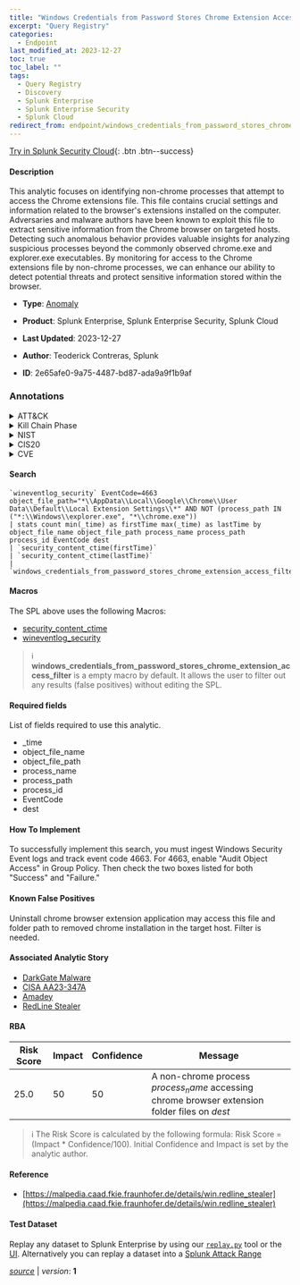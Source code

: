 ```yaml
---
title: "Windows Credentials from Password Stores Chrome Extension Access"
excerpt: "Query Registry"
categories:
  - Endpoint
last_modified_at: 2023-12-27
toc: true
toc_label: ""
tags:
  - Query Registry
  - Discovery
  - Splunk Enterprise
  - Splunk Enterprise Security
  - Splunk Cloud
redirect_from: endpoint/windows_credentials_from_password_stores_chrome_extension_access/
---
```




[Try in Splunk Security Cloud](https://www.splunk.com/en_us/cyber-security.html){: .btn .btn--success}

#### Description

This analytic focuses on identifying non-chrome processes that attempt to access the Chrome extensions file. This file contains crucial settings and information related to the browser&#39;s extensions installed on the computer. Adversaries and malware authors have been known to exploit this file to extract sensitive information from the Chrome browser on targeted hosts. Detecting such anomalous behavior provides valuable insights for analyzing suspicious processes beyond the commonly observed chrome.exe and explorer.exe executables. By monitoring for access to the Chrome extensions file by non-chrome processes, we can enhance our ability to detect potential threats and protect sensitive information stored within the browser.

- **Type**: [Anomaly](https://github.com/splunk/security_content/wiki/Detection-Analytic-Types)
- **Product**: Splunk Enterprise, Splunk Enterprise Security, Splunk Cloud

- **Last Updated**: 2023-12-27
- **Author**: Teoderick Contreras, Splunk
- **ID**: 2e65afe0-9a75-4487-bd87-ada9a9f1b9af

### Annotations
<details>
  <summary>ATT&CK</summary>

<div markdown="1">

#### [ATT&CK](https://attack.mitre.org/)

| ID          | Technique   | Tactic         |
| ----------- | ----------- |--------------- |
| [T1012](https://attack.mitre.org/techniques/T1012/) | Query Registry | Discovery |

</div>
</details>


<details>
  <summary>Kill Chain Phase</summary>

<div markdown="1">

* Exploitation


</div>
</details>


<details>
  <summary>NIST</summary>

<div markdown="1">

* DE.AE



</div>
</details>

<details>
  <summary>CIS20</summary>

<div markdown="1">

* CIS 10



</div>
</details>

<details>
  <summary>CVE</summary>

<div markdown="1">


</div>
</details>


#### Search

```
`wineventlog_security` EventCode=4663 object_file_path="*\\AppData\\Local\\Google\\Chrome\\User Data\\Default\\Local Extension Settings\\*" AND NOT (process_path IN ("*:\\Windows\\explorer.exe", "*\\chrome.exe")) 
| stats count min(_time) as firstTime max(_time) as lastTime by object_file_name object_file_path process_name process_path  process_id EventCode dest 
| `security_content_ctime(firstTime)` 
| `security_content_ctime(lastTime)` 
| `windows_credentials_from_password_stores_chrome_extension_access_filter`
```

#### Macros
The SPL above uses the following Macros:
* [security_content_ctime](https://github.com/splunk/security_content/blob/develop/macros/security_content_ctime.yml)
* [wineventlog_security](https://github.com/splunk/security_content/blob/develop/macros/wineventlog_security.yml)

> :information_source:
> **windows_credentials_from_password_stores_chrome_extension_access_filter** is a empty macro by default. It allows the user to filter out any results (false positives) without editing the SPL.



#### Required fields
List of fields required to use this analytic.
* _time
* object_file_name
* object_file_path
* process_name
* process_path
* process_id
* EventCode
* dest



#### How To Implement
To successfully implement this search, you must ingest Windows Security Event logs and track event code 4663. For 4663, enable &#34;Audit Object Access&#34; in Group Policy. Then check the two boxes listed for both &#34;Success&#34; and &#34;Failure.&#34;
#### Known False Positives
Uninstall chrome browser extension application may access this file and folder path to removed chrome installation in the target host. Filter is needed.

#### Associated Analytic Story
* [DarkGate Malware](/stories/darkgate_malware)
* [CISA AA23-347A](/stories/cisa_aa23-347a)
* [Amadey](/stories/amadey)
* [RedLine Stealer](/stories/redline_stealer)




#### RBA

| Risk Score  | Impact      | Confidence   | Message      |
| ----------- | ----------- |--------------|--------------|
| 25.0 | 50 | 50 | A non-chrome process $process_name$ accessing chrome browser extension folder files on $dest$ |


> :information_source:
> The Risk Score is calculated by the following formula: Risk Score = (Impact * Confidence/100). Initial Confidence and Impact is set by the analytic author.


#### Reference

* [https://malpedia.caad.fkie.fraunhofer.de/details/win.redline_stealer](https://malpedia.caad.fkie.fraunhofer.de/details/win.redline_stealer)



#### Test Dataset
Replay any dataset to Splunk Enterprise by using our [`replay.py`](https://github.com/splunk/attack_data#using-replaypy) tool or the [UI](https://github.com/splunk/attack_data#using-ui).
Alternatively you can replay a dataset into a [Splunk Attack Range](https://github.com/splunk/attack_range#replay-dumps-into-attack-range-splunk-server)




[*source*](https://github.com/splunk/security_content/tree/develop/detections/endpoint/windows_credentials_from_password_stores_chrome_extension_access.yml) \| *version*: **1**